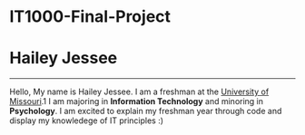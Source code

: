 # IT1000-Final-Project
# Hailey Jessee
---
Hello, My name is Hailey Jessee. I am a freshman at the [University of Missouri](https://missouri.edu/).1 I am majoring in **Information Technology** and minoring in **Psychology**.
I am excited to explain my freshman year through code and display my knowledege of IT principles :)
